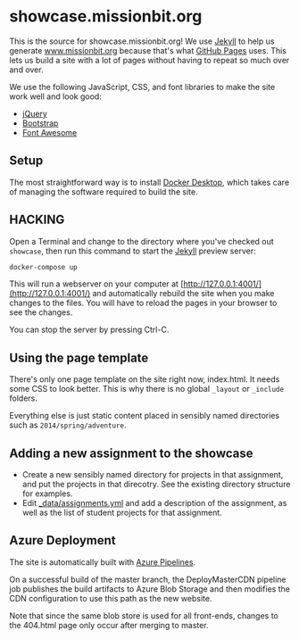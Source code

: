 # showcase.missionbit.org

This is the source for showcase.missionbit.org!
We use [Jekyll] to help us generate www.missionbit.org because that's
what [GitHub Pages] uses. This lets us build a site with a lot of
pages without having to repeat so much over and over.

We use the following JavaScript, CSS, and font libraries to make the
site work well and look good:

* [jQuery]
* [Bootstrap]
* [Font Awesome]

## Setup

The most straightforward way is to install [Docker Desktop],
which takes care of managing the software required to build the site.

## HACKING

Open a Terminal and change to the directory where you've checked out
`showcase`, then run this command to start the [Jekyll]
preview server:

```bash
docker-compose up
```

This will run a webserver on your computer at
[http://127.0.0.1:4001/](http://127.0.0.1:4001/)
and automatically rebuild the site when you make changes to the files.
You will have to reload the pages in your browser to see the changes.

You can stop the server by pressing Ctrl-C.

## Using the page template

There's only one page template on the site right now,
index.html. It needs some CSS to look better. This is why
there is no global `_layout` or `_include` folders.

Everything else is just static content placed in sensibly
named directories such as `2014/spring/adventure`.

## Adding a new assignment to the showcase

* Create a new sensibly named directory for projects in that assignment,
  and put the projects in that direcotry. See the existing directory
  structure for examples.
* Edit [_data/assignments.yml](_data/assignments.yml) and add a
  description of the assignment, as well as the list of student
  projects for that assignment.

## Azure Deployment

The site is automatically built with [Azure Pipelines].

On a successful build of the master branch, the DeployMasterCDN
pipeline job publishes the build artifacts to Azure Blob Storage and then
modifies the CDN configuration to use this path as the new website.

Note that since the same blob store is used for all front-ends,
changes to the 404.html page only occur after merging to master.

[Azure Pipelines]: https://dev.azure.com/missionbit/www.missionbit.com/
[Docker Desktop]: https://www.docker.com/products/docker-desktop
[Jekyll]: http://jekyllrb.com/
[GitHub Pages]: https://pages.github.com/
[jQuery]: http://jquery.com/
[Bootstrap]: http://getbootstrap.com/
[Font Awesome]: http://fontawesome.io/
[YAML Front Matter]: http://jekyllrb.com/docs/frontmatter/
